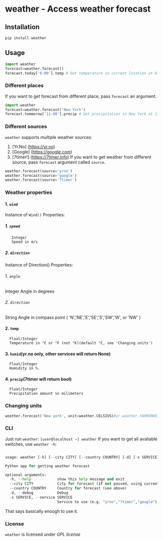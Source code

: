 # weather - Access weather forecast
## Installation
```
pip install weather
```
## Usage
```python
import weather
forecast=weather.forecast()
forecast.today['6:00'].temp # Get temperature in current location at 6.00
```
### Different places
If you want to get forecast from different place, pass `forecast` an argument.
```python
import weather
forecast=weather.forecast('New York')
forecast.tommorow['11:00'].precip # Get precipitation in New York at 11.00
```
### Different sources
`weather` supports multiple weather sources:
1. [Yr.No] (https://yr.no)
1. [Google] (https://google.com)
1. [7timer!] (https://7timer.info)
If you want to get weather from different source, pass `forecast` argument called `source`.
```python
weather.forecast(source='yrno')
weather.forecast(source='google')
weather.forecast(source='7timer')
```
### Weather properties
#### 1. `wind`
Instance of `Wind()`
Properties:
##### 1. `speed`
       Integer
       Speed in m/s
##### 2. `direction`
Instance of Direction()
Properties:
###### 1. `angle`
Integer
Angle in degrees
###### 2. `direction`
String
Angle in compass point ( 'N','NE','E','SE','S','SW','W', or 'NW' )
#### 2. `temp`
      Float/Integer
      Temperature in °C or °F (not °K)(default °C, see 'Changing units')
#### 3. `humid`(yr.no only, other services will return None)
      Float/Integer
      Humidity in %.
#### 4. `precip`(7timer will return bool)
      Float/Integer
      Precipitation amount in milimeters
### Changing units
```python
weather.forecast('New york', unit=weather.CELSIUS)#or weather.FAHRENHEIT
```
### CLI
Just run `weather`:
    ```[user@localhost ~] weather```
If you want to get all avaliable switches, use `weather -h`:

```python

usage: weather [-h] [--city CITY] [--country COUNTRY] [-d] [-s SERVICE]

Python app for getting weather forecast

optional arguments:
  -h, --help            show this help message and exit
  --city CITY           City for forecast (if not passed, using current location)
  --country COUNTRY     Country for forecast (see above)
  -d, --debug           Debug
  -s SERVICE, --service SERVICE
                        Service to use (e.g. "yrno","7timer","google"). Implied with "average"(try to optimise the service)

``` 
That says basically enough to use it.

### License

`weather` is licensed under *GPL license*

